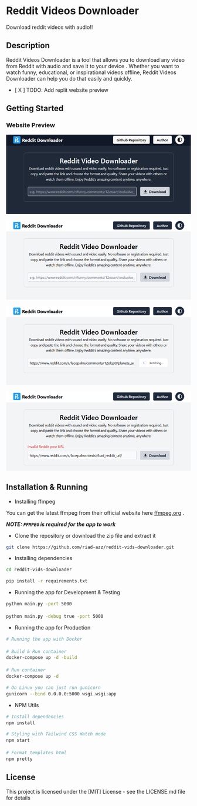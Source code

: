 # Reddit Videos Downloader

Download reddit videos with audio!!

## Description

Reddit Videos Downloader is a tool that allows you to download any video from Reddit with audio and save it to your device . Whether you want to watch funny, educational, or inspirational videos offline, Reddit Videos Downloader can help you do that easily and quickly.

- [ X ] TODO: Add replit website preview

## Getting Started

### Website Preview

![webpage preview image](screenshots/sc-01.png)

![webpage preview image](screenshots/sc-02.png)

![webpage preview image](screenshots/sc-03.png)

![webpage preview image](screenshots/sc-04.png)

## Installation & Running

- Installing ffmpeg

You can get the latest ffmpeg from their official website here [ffmpeg.org](https://ffmpeg.org/download.html) .

***NOTE: `FFMPEG` is required for the app to work***

- Clone the repository or download the zip file and extract it

```bash
git clone https://github.com/riad-azz/reddit-vids-downloader.git
```

- Installing dependencies

```bash
cd reddit-vids-downloader
```

```bash
pip install -r requirements.txt
```

- Running the app for Development & Testing

```bash
python main.py -port 5000

python main.py -debug true -port 5000
```

- Running the app for Production

```bash
# Running the app with Docker

# Build & Run container
docker-compose up -d -build

# Run container
docker-compose up -d
```

```bash
# On Linux you can just run gunicorn
gunicorn --bind 0.0.0.0:5000 wsgi.wsgi:app
```

- NPM Utils

```bash
# Install dependencies
npm install
```

```bash
# Styling with Tailwind CSS Watch mode
npm start

# Format templates html
npm pretty
```

## License

This project is licensed under the [MIT] License - see the LICENSE.md file for details
